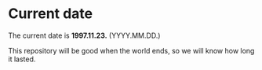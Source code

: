 # Current date

The current date is **1997.11.23.** (YYYY.MM.DD.)

This repository will be good when the world ends, so we will know how long it lasted.